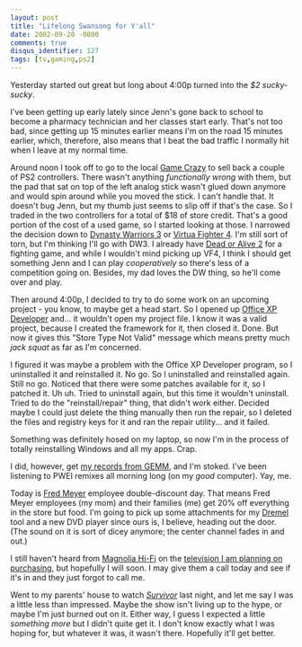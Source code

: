 ```yaml
---
layout: post
title: "Lifelong Swansong for Y'all"
date: 2002-09-20 -0800
comments: true
disqus_identifier: 127
tags: [tv,gaming,ps2]
---
```

Yesterday started out great but long about 4:00p turned into the *\$2
sucky-sucky*.

 I've been getting up early lately since Jenn's gone back to school to
become a pharmacy technician and her classes start early. That's not too
bad, since getting up 15 minutes earlier means I'm on the road 15
minutes earlier, which, therefore, also means that I beat the bad
traffic I normally hit when I leave at my normal time.

 Around noon I took off to go to the local [Game
Crazy](http://www.gamecrazy.com/) to sell back a couple of PS2
controllers. There wasn't anything *functionally wrong* with them, but
the pad that sat on top of the left analog stick wasn't glued down
anymore and would spin around while you moved the stick. I can't handle
that. It doesn't bug Jenn, but my thumb just seems to slip off if that's
the case. So I traded in the two controllers for a total of \$18 of
store credit. That's a good portion of the cost of a used game, so I
started looking at those. I narrowed the decision down to [Dynasty
Warriors 3](http://www.amazon.com/exec/obidos/ASIN/B00005RL4E/mhsvortex)
or [Virtua Fighter
4](http://www.amazon.com/exec/obidos/ASIN/B00005Y1BG/mhsvortex). I'm
still sort of torn, but I'm thinking I'll go with DW3. I already have
[Dead or Alive
2](http://www.amazon.com/exec/obidos/ASIN/B00004YRVW/mhsvortex) for a
fighting game, and while I wouldn't mind picking up VF4, I think I
should get something Jenn and I can play *cooperatively* so there's less
of a competition going on. Besides, my dad loves the DW thing, so he'll
come over and play.

 Then around 4:00p, I decided to try to do some work on an upcoming
project - you know, to maybe get a head start. So I opened up [Office XP
Developer](http://msdn.microsoft.com/library/default.asp?url=/library/en-us/modcore/html/deoriMicrosoftOffice2002Developer.asp)
and... it wouldn't open my project file. I know it was a valid project,
because I created the framework for it, then closed it. Done. But now it
gives this "Store Type Not Valid" message which means pretty much *jack
squat* as far as I'm concerned.

 I figured it was maybe a problem with the Office XP Developer program,
so I uninstalled it and reinstalled it. No go. So I uninstalled and
reinstalled again. Still no go. Noticed that there were some patches
available for it, so I patched it. Uh uh. Tried to uninstall again, but
this time it wouldn't uninstall. Tried to do the "reinstall/repair"
thing, that didn't work either. Decided maybe I could just delete the
thing manually then run the repair, so I deleted the files and registry
keys for it and ran the repair utility... and it failed.

 Something was definitely hosed on my laptop, so now I'm in the process
of totally reinstalling Windows and all my apps. Crap.

 I did, however, get [my records from
GEMM](/archive/2002/09/11/global-electronic-music-marketplace.aspx), and
I'm stoked. I've been listening to PWEI remixes all morning long (on my
*good* computer). Yay, me.

 Today is [Fred Meyer](http://www.fredmeyer.com) employee
double-discount day. That means Fred Meyer employees (my mom) and their
families (me) get 20% off everything in the store but food. I'm going to
pick up some attachments for my [Dremel](http://www.dremel.com) tool and
a new DVD player since ours is, I believe, heading out the door. (The
sound on it is sort of dicey anymore; the center channel fades in and
out.)

 I still haven't heard from [Magnolia
Hi-Fi](http://www.magnoliahifi.com/) on the [television I am planning on
purchasing](http://www.sonystyle.com/home/item.jsp?itemid=50911&hierc=9685x9800x9801&catid=),
but hopefully I will soon. I may give them a call today and see if it's
in and they just forgot to call me.

 Went to my parents' house to watch
[*Survivor*](http://www.cbs.com/primetime/survivor5/) last night, and
let me say I was a little less than impressed. Maybe the show isn't
living up to the hype, or maybe I'm just burned out on it. Either way, I
guess I expected a little *something more* but I didn't quite get it. I
don't know exactly what I was hoping for, but whatever it was, it wasn't
there. Hopefully it'll get better.
